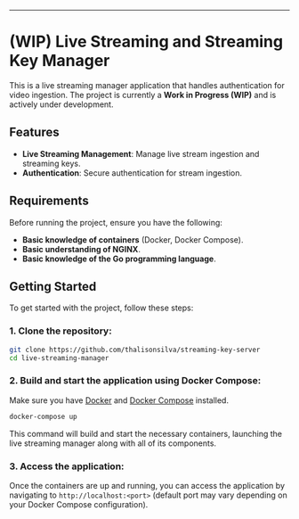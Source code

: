 
 
---

# (WIP) Live Streaming and Streaming Key Manager

This is a live streaming manager application that handles authentication for video ingestion. The project is currently a **Work in Progress (WIP)** and is actively under development.

## Features
- **Live Streaming Management**: Manage live stream ingestion and streaming keys.
- **Authentication**: Secure authentication for stream ingestion.

## Requirements

Before running the project, ensure you have the following:

- **Basic knowledge of containers** (Docker, Docker Compose).
- **Basic understanding of NGINX**.
- **Basic knowledge of the Go programming language**.

## Getting Started

To get started with the project, follow these steps:

### 1. Clone the repository:

```bash
git clone https://github.com/thalisonsilva/streaming-key-server
cd live-streaming-manager
```

### 2. Build and start the application using Docker Compose:

Make sure you have [Docker](https://www.docker.com/) and [Docker Compose](https://docs.docker.com/compose/) installed.

```bash
docker-compose up
```

This command will build and start the necessary containers, launching the live streaming manager along with all of its components.

### 3. Access the application:

Once the containers are up and running, you can access the application by navigating to `http://localhost:<port>` (default port may vary depending on your Docker Compose configuration).

